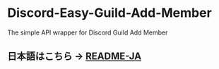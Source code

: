 # Discord-Easy-Guild-Add-Member
The simple API wrapper for Discord Guild Add Member
## 日本語はこちら -> [README-JA](https://github.com/taka-4602/Discord-Easy-Guild-Add-Member/blob/main/README-JA.md)
